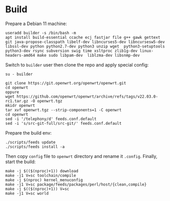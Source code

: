 # Build

Prepare a Debian 11 machine:
```
useradd builder -s /bin/bash -m
apt install build-essential ccache ecj fastjar file g++ gawk gettext git java-propose-classpath libelf-dev libncurses5-dev libncursesw5-dev libssl-dev python python2.7-dev python3 unzip wget  python3-setuptools python3-dev rsync subversion swig time xsltproc zlib1g-dev linux-headers-amd64 make sudo libpam-dev  liblzma-dev libsnmp-dev
```

Switch to `builder` user then clone the repo and apply special config:
```
su - builder

git clone https://git.openwrt.org/openwrt/openwrt.git
cd openwrt
oppure
wget https://github.com/openwrt/openwrt/archive/refs/tags/v22.03.0-rc1.tar.gz -O openwrt.tgz
mkidr openwrt
tar xvf openwrt.tgz --strip-components=1 -C openwrt 
cd openwrt
sed -i '/telephony/d' feeds.conf.default
sed -i 's/src-git-full/src-git/' feeds.conf.default
```

Prepare the build env:
```
./scripts/feeds update
./scripts/feeds install -a
```

Then copy `config` file to `openwrt` directory and rename it `.config`.
Finally, start the build:
```
make -j $(($(nproc)+1)) download
make -j1 V=sc toolchain/compile
make -j $(nproc) kernel_menuconfig
make -j1 V=sc package/feeds/packages/perl/host/{clean,compile}
make -j $(($(nproc)+1)) V=sc
make -j1 V=sc world
```
